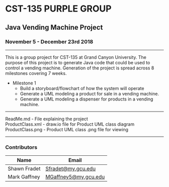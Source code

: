 # **CST-135 PURPLE GROUP** #
## Java Vending Machine Project ##
### November 5 - December 23rd 2018 ###

---

This is a group project for CST-135 at Grand Canyon University. The purpose of this project is to generate Java code that could be used to control a vending machine. Generation of the project is spread across 8 milestones covering 7 weeks.

* Milestone 1
    * Build a storyboard/flowchart of how the system will operate
    * Generate a UML modeling a product for sale in a vending machine.
    * Generate a UML modeling a dispenser for products in a vending machine.

---

ReadMe.md \- File explaining the project\
ProductClass.xml \- draw.io file for Product UML class diagram\
ProductClass.png \- Product UML class .png file for viewing

---
### Contributors
Name | Email
-----|-------
Shawn Fradet | Sfradet@my.gcu.edu
Mark Gaffney | MGaffney5@my.gcu.edu

